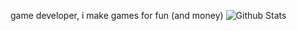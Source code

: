 game developer, i make games for fun (and money)
![Github Stats](https://github-readme-stats.vercel.app/api?username=RealExoctic&show_icons=true&theme=dark)
